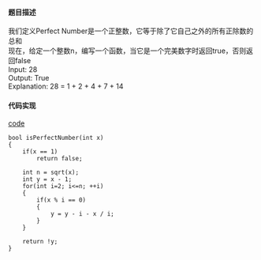 #### 题目描述
我们定义Perfect Number是一个正整数，它等于除了它自己之外的所有正除数的总和  
现在，给定一个整数n，编写一个函数，当它是一个完美数字时返回true，否则返回false  
Input: 28  
Output: True  
Explanation: 28 = 1 + 2 + 4 + 7 + 14

#### 代码实现

[code](/Math/perfect_number.cpp)

```
bool isPerfectNumber(int x)
{
	if(x == 1)
		return false;

	int n = sqrt(x);
	int y = x - 1;
	for(int i=2; i<=n; ++i)
	{
		if(x % i == 0)
		{
			y = y - i - x / i;
		}
	}

	return !y;
}
```